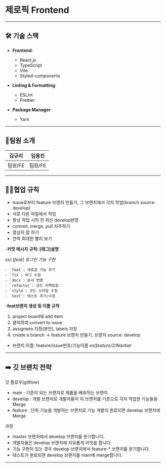 # 제로픽 Frontend

---

## 🛠️ 기술 스택

- **Frontend**:
  - React.js
  - TypeScript
  - Vite
  - Styled-components

    
- **Linting & Formatting**:
  - ESLint
  - Prettier
    
- **Package Manager**:
  - Yarn

---

## :two_men_holding_hands:팀원 소개
| 김규리 | 임용진 | 
|:-----:|:------:|
|팀원/FE|팀원/FE|

---

## :ok_woman:협업 규칙
- Issue로부터 feature 브랜치 만들기, 그 브랜치에서 각자 작업(branch source: develop)
- 서로 다른 파일에서 작업
- 항상 작업 시작 전 최신 develop반영
- commit, merge, pull 자주하기
- 열심히 잘 하기
- 연락 최대한 빨리 보기
  
-**커밋 메시지 규칙: [태그]설명**
  
  *ex) [feat] 로그인 기능 구현*
  
    - `feat`: 새로운 기능 추가
    - `fix`: 버그 수정
    - `docs`: 문서 변경
    - `refactor`: 코드 리팩토링
    - `style`: 코드 스타일 수정
    - `test`: 테스트 추가/수정
 
-**feat브랜치 생성 및 이름 규칙**

1. project board에 add item
2. 클릭하여 convert to issue
3. assignees 지정(본인), labels 지정
4. create a branch -> feature 브랜치 만들기, 브랜치 source: develop
 * 브랜치 이름: feature/issue번호/기능이름
   *ex)feature/2/Navbar*

---
## ➡️ 깃 브랜치 전략 
깃 플로우(gitflow)

- main : 기준이 되는 브랜치로 제품을 배포하는 브랜치
- develop : 개발 브랜치로 개발자들이 이 브랜치를 기준으로 각자 작업한 기능들을 Merge
- feature : 단위 기능을 개발하는 브랜치로 기능 개발이 완료되면 develop 브랜치에 Merge

과정
- master 브랜치에서 develop 브랜치를 분기합니다.
- 개발자들은 develop 브랜치에 자유롭게 커밋을 합니다.
- 기능 구현이 있는 경우 develop 브랜치에서 feature-* 브랜치를 분기합니다.
- 테스트가 완료되면 develop 브랜치를 main에 merge합니다.

---
